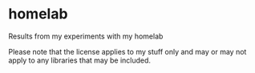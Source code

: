 # homelab
Results from my experiments with my homelab

Please note that the license applies to my stuff only and may or may not apply to any libraries that may be included.
